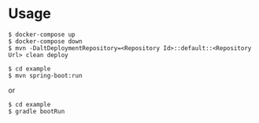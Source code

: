 Usage
=====

```
$ docker-compose up
$ docker-compose down
$ mvn -DaltDeploymentRepository=<Repository Id>::default::<Repository Url> clean deploy 
```

```
$ cd example
$ mvn spring-boot:run
```

or

```
$ cd example
$ gradle bootRun 
```
